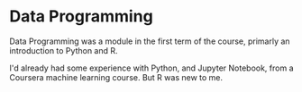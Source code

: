 # Data Programming
Data Programming was a module in the first term of the course, primarly an introduction to Python and R.

I'd already had some experience with Python, and Jupyter Notebook, from a Coursera machine learning course. But R was new to me. 
